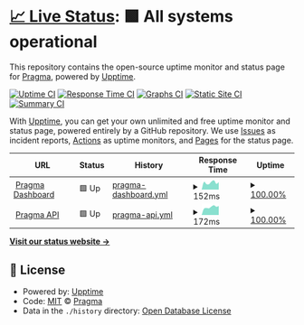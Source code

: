 # [📈 Live Status](https://pragma-ai.github.io/upptime): <!--live status--> **🟩 All systems operational**

This repository contains the open-source uptime monitor and status page for [Pragma](https://pragma-ai.github.io/upptime), powered by [Upptime](https://github.com/upptime/upptime).

[![Uptime CI](https://github.com/pragma-ai/upptime/workflows/Uptime%20CI/badge.svg)](https://github.com/pragma-ai/upptime/actions?query=workflow%3A%22Uptime+CI%22)
[![Response Time CI](https://github.com/pragma-ai/upptime/workflows/Response%20Time%20CI/badge.svg)](https://github.com/pragma-ai/upptime/actions?query=workflow%3A%22Response+Time+CI%22)
[![Graphs CI](https://github.com/pragma-ai/upptime/workflows/Graphs%20CI/badge.svg)](https://github.com/pragma-ai/upptime/actions?query=workflow%3A%22Graphs+CI%22)
[![Static Site CI](https://github.com/pragma-ai/upptime/workflows/Static%20Site%20CI/badge.svg)](https://github.com/pragma-ai/upptime/actions?query=workflow%3A%22Static+Site+CI%22)
[![Summary CI](https://github.com/pragma-ai/upptime/workflows/Summary%20CI/badge.svg)](https://github.com/pragma-ai/upptime/actions?query=workflow%3A%22Summary+CI%22)

With [Upptime](https://upptime.js.org), you can get your own unlimited and free uptime monitor and status page, powered entirely by a GitHub repository. We use [Issues](https://github.com/pragma-ai/upptime/issues) as incident reports, [Actions](https://github.com/pragma-ai/upptime/actions) as uptime monitors, and [Pages](https://pragma-ai.github.io/upptime) for the status page.

<!--start: status pages-->
<!-- This summary is generated by Upptime (https://github.com/upptime/upptime) -->
<!-- Do not edit this manually, your changes will be overwritten -->
<!-- prettier-ignore -->
| URL | Status | History | Response Time | Uptime |
| --- | ------ | ------- | ------------- | ------ |
| <img alt="" src="https://icons.duckduckgo.com/ip3/app.pragma.ai.ico" height="13"> [Pragma Dashboard](https://app.pragma.ai) | 🟩 Up | [pragma-dashboard.yml](https://github.com/pragma-ai/upptime/commits/HEAD/history/pragma-dashboard.yml) | <details><summary><img alt="Response time graph" src="./graphs/pragma-dashboard/response-time-week.png" height="20"> 152ms</summary><br><a href="https://pragma-ai.github.io/upptime/history/pragma-dashboard"><img alt="Response time 154" src="https://img.shields.io/endpoint?url=https%3A%2F%2Fraw.githubusercontent.com%2Fpragma-ai%2Fupptime%2FHEAD%2Fapi%2Fpragma-dashboard%2Fresponse-time.json"></a><br><a href="https://pragma-ai.github.io/upptime/history/pragma-dashboard"><img alt="24-hour response time 160" src="https://img.shields.io/endpoint?url=https%3A%2F%2Fraw.githubusercontent.com%2Fpragma-ai%2Fupptime%2FHEAD%2Fapi%2Fpragma-dashboard%2Fresponse-time-day.json"></a><br><a href="https://pragma-ai.github.io/upptime/history/pragma-dashboard"><img alt="7-day response time 152" src="https://img.shields.io/endpoint?url=https%3A%2F%2Fraw.githubusercontent.com%2Fpragma-ai%2Fupptime%2FHEAD%2Fapi%2Fpragma-dashboard%2Fresponse-time-week.json"></a><br><a href="https://pragma-ai.github.io/upptime/history/pragma-dashboard"><img alt="30-day response time 159" src="https://img.shields.io/endpoint?url=https%3A%2F%2Fraw.githubusercontent.com%2Fpragma-ai%2Fupptime%2FHEAD%2Fapi%2Fpragma-dashboard%2Fresponse-time-month.json"></a><br><a href="https://pragma-ai.github.io/upptime/history/pragma-dashboard"><img alt="1-year response time 154" src="https://img.shields.io/endpoint?url=https%3A%2F%2Fraw.githubusercontent.com%2Fpragma-ai%2Fupptime%2FHEAD%2Fapi%2Fpragma-dashboard%2Fresponse-time-year.json"></a></details> | <details><summary><a href="https://pragma-ai.github.io/upptime/history/pragma-dashboard">100.00%</a></summary><a href="https://pragma-ai.github.io/upptime/history/pragma-dashboard"><img alt="All-time uptime 100.00%" src="https://img.shields.io/endpoint?url=https%3A%2F%2Fraw.githubusercontent.com%2Fpragma-ai%2Fupptime%2FHEAD%2Fapi%2Fpragma-dashboard%2Fuptime.json"></a><br><a href="https://pragma-ai.github.io/upptime/history/pragma-dashboard"><img alt="24-hour uptime 100.00%" src="https://img.shields.io/endpoint?url=https%3A%2F%2Fraw.githubusercontent.com%2Fpragma-ai%2Fupptime%2FHEAD%2Fapi%2Fpragma-dashboard%2Fuptime-day.json"></a><br><a href="https://pragma-ai.github.io/upptime/history/pragma-dashboard"><img alt="7-day uptime 100.00%" src="https://img.shields.io/endpoint?url=https%3A%2F%2Fraw.githubusercontent.com%2Fpragma-ai%2Fupptime%2FHEAD%2Fapi%2Fpragma-dashboard%2Fuptime-week.json"></a><br><a href="https://pragma-ai.github.io/upptime/history/pragma-dashboard"><img alt="30-day uptime 100.00%" src="https://img.shields.io/endpoint?url=https%3A%2F%2Fraw.githubusercontent.com%2Fpragma-ai%2Fupptime%2FHEAD%2Fapi%2Fpragma-dashboard%2Fuptime-month.json"></a><br><a href="https://pragma-ai.github.io/upptime/history/pragma-dashboard"><img alt="1-year uptime 100.00%" src="https://img.shields.io/endpoint?url=https%3A%2F%2Fraw.githubusercontent.com%2Fpragma-ai%2Fupptime%2FHEAD%2Fapi%2Fpragma-dashboard%2Fuptime-year.json"></a></details>
| <img alt="" src="https://icons.duckduckgo.com/ip3/api.pragma.ai.ico" height="13"> [Pragma API](https://api.pragma.ai/dashboard/api/user) | 🟩 Up | [pragma-api.yml](https://github.com/pragma-ai/upptime/commits/HEAD/history/pragma-api.yml) | <details><summary><img alt="Response time graph" src="./graphs/pragma-api/response-time-week.png" height="20"> 172ms</summary><br><a href="https://pragma-ai.github.io/upptime/history/pragma-api"><img alt="Response time 180" src="https://img.shields.io/endpoint?url=https%3A%2F%2Fraw.githubusercontent.com%2Fpragma-ai%2Fupptime%2FHEAD%2Fapi%2Fpragma-api%2Fresponse-time.json"></a><br><a href="https://pragma-ai.github.io/upptime/history/pragma-api"><img alt="24-hour response time 196" src="https://img.shields.io/endpoint?url=https%3A%2F%2Fraw.githubusercontent.com%2Fpragma-ai%2Fupptime%2FHEAD%2Fapi%2Fpragma-api%2Fresponse-time-day.json"></a><br><a href="https://pragma-ai.github.io/upptime/history/pragma-api"><img alt="7-day response time 172" src="https://img.shields.io/endpoint?url=https%3A%2F%2Fraw.githubusercontent.com%2Fpragma-ai%2Fupptime%2FHEAD%2Fapi%2Fpragma-api%2Fresponse-time-week.json"></a><br><a href="https://pragma-ai.github.io/upptime/history/pragma-api"><img alt="30-day response time 202" src="https://img.shields.io/endpoint?url=https%3A%2F%2Fraw.githubusercontent.com%2Fpragma-ai%2Fupptime%2FHEAD%2Fapi%2Fpragma-api%2Fresponse-time-month.json"></a><br><a href="https://pragma-ai.github.io/upptime/history/pragma-api"><img alt="1-year response time 180" src="https://img.shields.io/endpoint?url=https%3A%2F%2Fraw.githubusercontent.com%2Fpragma-ai%2Fupptime%2FHEAD%2Fapi%2Fpragma-api%2Fresponse-time-year.json"></a></details> | <details><summary><a href="https://pragma-ai.github.io/upptime/history/pragma-api">100.00%</a></summary><a href="https://pragma-ai.github.io/upptime/history/pragma-api"><img alt="All-time uptime 100.00%" src="https://img.shields.io/endpoint?url=https%3A%2F%2Fraw.githubusercontent.com%2Fpragma-ai%2Fupptime%2FHEAD%2Fapi%2Fpragma-api%2Fuptime.json"></a><br><a href="https://pragma-ai.github.io/upptime/history/pragma-api"><img alt="24-hour uptime 100.00%" src="https://img.shields.io/endpoint?url=https%3A%2F%2Fraw.githubusercontent.com%2Fpragma-ai%2Fupptime%2FHEAD%2Fapi%2Fpragma-api%2Fuptime-day.json"></a><br><a href="https://pragma-ai.github.io/upptime/history/pragma-api"><img alt="7-day uptime 100.00%" src="https://img.shields.io/endpoint?url=https%3A%2F%2Fraw.githubusercontent.com%2Fpragma-ai%2Fupptime%2FHEAD%2Fapi%2Fpragma-api%2Fuptime-week.json"></a><br><a href="https://pragma-ai.github.io/upptime/history/pragma-api"><img alt="30-day uptime 100.00%" src="https://img.shields.io/endpoint?url=https%3A%2F%2Fraw.githubusercontent.com%2Fpragma-ai%2Fupptime%2FHEAD%2Fapi%2Fpragma-api%2Fuptime-month.json"></a><br><a href="https://pragma-ai.github.io/upptime/history/pragma-api"><img alt="1-year uptime 100.00%" src="https://img.shields.io/endpoint?url=https%3A%2F%2Fraw.githubusercontent.com%2Fpragma-ai%2Fupptime%2FHEAD%2Fapi%2Fpragma-api%2Fuptime-year.json"></a></details>

<!--end: status pages-->

[**Visit our status website →**](https://pragma-ai.github.io/upptime)

## 📄 License

- Powered by: [Upptime](https://github.com/upptime/upptime)
- Code: [MIT](./LICENSE) © [Pragma](https://pragma-ai.github.io/upptime)
- Data in the `./history` directory: [Open Database License](https://opendatacommons.org/licenses/odbl/1-0/)
